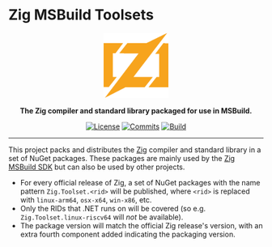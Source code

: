 # Zig MSBuild Toolsets

<div align="center">
    <img src="zig.svg"
         width="128" />
</div>

<p align="center">
    <strong>
        The Zig compiler and standard library packaged for use in MSBuild.
    </strong>
</p>

<div align="center">

[![License](https://img.shields.io/github/license/vezel-dev/zig-msbuild-toolsets?color=brown)](LICENSE.md)
[![Commits](https://img.shields.io/github/commit-activity/m/vezel-dev/zig-msbuild-toolsets/master?label=commits&color=slateblue)](https://github.com/vezel-dev/zig-msbuild-toolsets/commits/master)
[![Build](https://img.shields.io/github/workflow/status/vezel-dev/zig-msbuild-toolsets/Build/master)](https://github.com/vezel-dev/zig-msbuild-toolsets/actions/workflows/build.yml)

</div>

---

This project packs and distributes the [Zig](https://ziglang.org) compiler and
standard library in a set of NuGet packages. These packages are mainly used by
the [Zig MSBuild SDK](https://github.com/vezel-dev/zig-msbuild-sdk) but can also
be used by other projects.

* For every official release of Zig, a set of NuGet packages with the name
  pattern `Zig.Toolset.<rid>` will be published, where `<rid>` is replaced with
  `linux-arm64`, `osx-x64`, `win-x86`, etc.
* Only the RIDs that .NET runs on will be covered (so e.g.
  `Zig.Toolset.linux-riscv64` will *not* be available).
* The package version will match the official Zig release's version, with an
  extra fourth component added indicating the packaging version.

